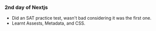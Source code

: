 ### 2nd day of Nextjs

- Did an SAT practice test, wasn't bad considering it was the first one.
- Learnt Assests, Metadata, and CSS.
